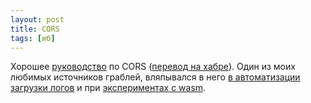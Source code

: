 ```yaml
---
layout: post
title: CORS
tags: [иб]
---
```

Хорошее [руководство](https://ieftimov.com/post/deep-dive-cors-history-how-it-works-best-practices/) по CORS ([перевод на хабре](https://habr.com/ru/company/macloud/blog/553826/)). Один из моих любимых источников граблей, вляпывался в него [в автоматизации загрузки логов](https://habr.com/ru/company/inforion/blog/354468/) и при [экспериментах с wasm](/2021/02/03/rust.html).

